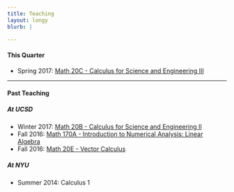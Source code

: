 ```yaml
---
title: Teaching
layout: longy
blurb: |

---
```


#### This Quarter

  - Spring 2017: [Math 20C - Calculus for Science and Engineering III][math20C]

   [math20c]:http://thanghuynh.org/teaching/math20c_s17.html 

-------

#### Past Teaching  

##### At UCSD

  - Winter 2017: [Math 20B - Calculus for Science and Engineering II][math20B]
  - Fall 2016: [Math 170A - Introduction to Numerical Analysis: Linear Algebra][math170a]
  - Fall 2016: [Math 20E - Vector Calculus][math20e]

   [math20b]:http://thanghuynh.org/teaching/math20b_s17.html 
   [math20e]:http://thanghuynh.org/teaching/math20e_f16.html 
   [math170a]:http://thanghuynh.org/teaching/math170a_f16.html

##### At NYU

  - Summer 2014: Calculus 1

